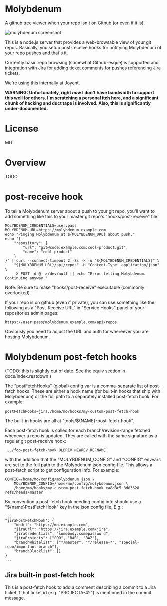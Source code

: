 # Molybdenum

A github tree viewer when your repo isn't on Github (or even if it is).

![molybdenum screenshot](https://github.com/trentm/molybdenum/raw/master/docs/media/img/screenshot.png)

This is a node.js server that provides a web-browsable view of your git
repos. Basically, you setup post-receive hooks for notifying Molybdenum
of your repo pushes and that's it.

Currently basic repo browsing (somewhat Github-esque) is supported and
integration with Jira for adding ticket comments for pushes referencing
Jira tickets.

We're using this internally at Joyent.

**WARNING: Unfortunately, right *now* I don't have bandwidth to support this well
for others. I'm scratching a personal itch here, and a significant chunk of
hacking and duct tape is involved. Also, this is significantly under-documented.**


# License

MIT


# Overview

TODO


# post-receive hook

To tell a Molybdenum server about a push to your git repo, you'll want to add
something like this to your master git repo's "hooks/post-receive" file:

    MOLYBDENUM_CREDENTIALS=user:pass
    MOLYBDENUM_URL=https://molybdenum.example.com
    echo "Pinging Molybdenum at ${MOLYBDENUM_URL} about push."
    echo '{
        "repository": {
            "url": "git@code.example.com:cool-product.git",
            "name": "cool-product"
        }
    }' | curl --connect-timeout 2 -Ss -k -u "${MOLYBDENUM_CREDENTIALS}" \
        "${MOLYBDENUM_URL}/api/repos" -H "Content-Type: application/json" \
        -X POST -d @- >/dev/null || echo "Error telling Molybdenum. Continuing anyway."

Note: Be sure to make "hooks/post-receive" executable (commonly overlooked).

If your repo is on github (even if private), you can use something like the
following as a "Post-Receive URL" in "Service Hooks" panel of your repositories
admin pages:

    https://user:pass@molybdenum.example.com/api/repos

Obviously you need to adjust the URL and auth for whereever you are hosting
Molybdenum.


# Molybdenum post-fetch hooks

(TODO: this is slightly out of date. See the equiv section in docs/index.restdown.)

The "postFetchHooks" (global) config var is a comma-separate list of
post-fetch hooks. These are either a hook name (for built-in hooks that
ship with Molybdenum) or the full path to a separately installed post-fetch
hook. For example:

    postFetchHooks=jira,/home/mo/hooks/my-custom-post-fetch-hook

The built-in hooks are all at "tools/${NAME}-post-fetch-hook".

Each post-fetch hook is called for each branch/revision-range fetched
whenever a repo is updated. They are called with the same signature as
a regular git post-receive hook:

    .../foo-post-fetch-hook OLDREV NEWREV REFNAME

with the addition that the "MOLYBDENUM\_CONFIG" and "CONFIG" envvars are
set to the full path to the Molybdenum json config file. This allows a
post-fetch script to get configuration info. For example:

    CONFIG=/home/mo/config/molybdenum.json \
        MOLYBDENUM_CONFIG=/home/mo/config/molybdenum.json \
        /home/mo/hooks/my-custom-post-fetch-hook ea8d8c5 8d83628 refs/heads/master

By convention a post-fetch hook needing config info should use a
"${name}PostFetchHook" key in the json config file, E.g.:

    ...
    "jiraPostFetchHook": {
        "moUrl": "https://mo.example.com",
        "jiraUrl": "https://jira.example.com/jira",
        "jiraCredentials": "somebody:somepassword",
        "jiraProjects": ["FOO", "BAR", "BAZ"],
        "branchWhitelist": ["*/master", "*/release-*", "special-repo/important-branch"],
        "branchBlacklist": []
    }
    ...


## Jira built-in post-fetch hook

This is a post-fetch hook to add a comment describing a commit to a Jira
ticket if that ticket id (e.g. "PROJECTA-42") is mentioned in the commit
message.
